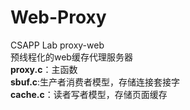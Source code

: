 # Web-Proxy
CSAPP Lab proxy-web  
预线程化的web缓存代理服务器  
**proxy.c**：主函数  
**sbuf.c**:生产者消费者模型，存储连接套接字  
**cache.c**：读者写者模型，存储页面缓存  
